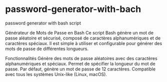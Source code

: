 # password-generator-with-bach



password generator with bash script

Générateur de Mots de Passe en Bash
Ce script Bash génère un mot de passe aléatoire et sécurisé, composé de caractères alphanumériques et de caractères spéciaux. Il est simple à utiliser et configurable pour générer des mots de passe de différentes longueurs.

Fonctionnalités
Génère des mots de passe aléatoires avec des caractères alphanumériques et spéciaux.
Permet de spécifier la longueur du mot de passe.
Par défaut, génère un mot de passe de 12 caractères.
Compatible avec tous les systèmes Unix-like (Linux, macOS).

